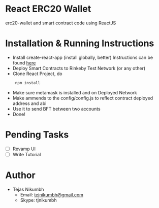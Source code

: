 # React ERC20 Wallet
erc20-wallet and smart contract code using ReactJS

# Installation & Running Instructions

- Install create-react-app (install globally, better)
  Instructions can be found [here](https://github.com/facebook/create-react-app)
- Deploy Smart Contracts to Rinkeby Test Network (or any other)
- Clone React Project, do 
  ```javascript
   npm install
   ```
- Make sure metamask is installed and on Deployed Network
- Make ammends to the config/config.js to reflect contract deployed address and abi
- Use it to send BFT between two accounts
- Done!

# Pending Tasks
- [ ] Revamp UI
- [ ] Write Tutorial

# Author
- Tejas Nikumbh
  - Email: tejnikumbh@gmail.com
  - Skype: tjnikumbh
